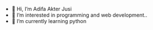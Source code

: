 - 👋 Hi, I’m Adifa Akter Jusi 
- 👀 I’m interested in programming and web development..
- 🌱 I’m currently learning python 



<!---
Adifa746600/Adifa746600 is a ✨ special ✨ repository because its `README.md` (this file) appears on your GitHub profile.
You can click the Preview link to take a look at your changes.
--->

